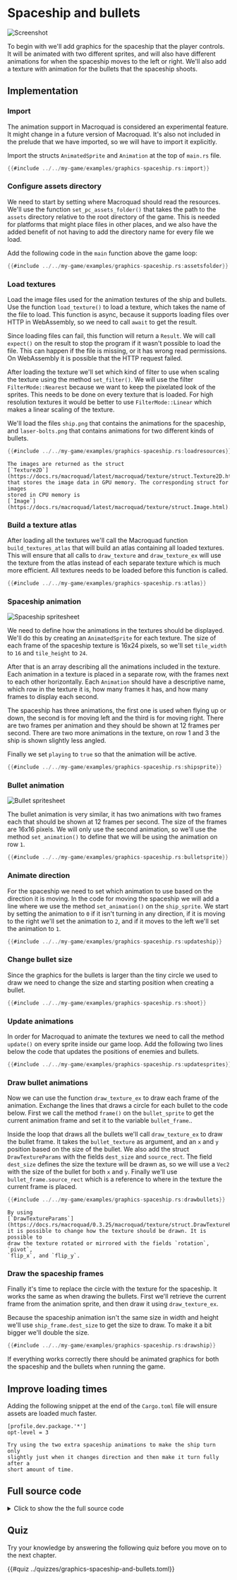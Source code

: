 # Spaceship and bullets

![Screenshot](images/graphics-spaceship.gif#center)

To begin with we'll add graphics for the spaceship that the player controls.
It will be animated with two different sprites, and will also have different
animations for when the spaceship moves to the left or right. We'll also add a
texture with animation for the bullets that the spaceship shoots.

## Implementation

### Import

The animation support in Macroquad is considered an experimental feature. It
might change in a future version of Macroquad. It's also not included in the
prelude that we have imported, so we will have to import it explicitly.

Import the structs `AnimatedSprite` and `Animation` at the top of `main.rs`
file.

```rust
{{#include ../../my-game/examples/graphics-spaceship.rs:import}}
```

### Configure assets directory

We need to start by setting where Macroquad should read the resources. We'll
use the function `set_pc_assets_folder()` that takes the path to the `assets`
directory relative to the root directory of the game. This is needed for
platforms that might place files in other places, and we also have the added
benefit of not having to add the directory name for every file we load.

Add the following code in the `main` function above the game loop:

```rust
{{#include ../../my-game/examples/graphics-spaceship.rs:assetsfolder}}
```

### Load textures

Load the image files used for the animation textures of the ship and bullets.
Use the function `load_texture()` to load a texture, which takes the name of
the file to load. This function is async, because it supports loading files
over HTTP in WebAssembly, so we need to call `await` to get the result.

Since loading files can fail, this function will return a `Result`. We will
call `expect()` on the result to stop the program if it wasn't possible to
load the file. This can happen if the file is missing, or it has wrong read
permissions. On WebAssembly it is possible that the HTTP request failed.

After loading the texture we'll set which kind of filter to use when scaling
the texture using the method `set_filter()`. We will use the filter
`FilterMode::Nearest` because we want to keep the pixelated look of the
sprites. This needs to be done on every texture that is loaded. For high
resolution textures it would be better to use `FilterMode::Linear` which makes
a linear scaling of the texture.

We'll load the files `ship.png` that contains the animations for the
spaceship, and `laser-bolts.png` that contains animations for two different
kinds of bullets.

```rust
{{#include ../../my-game/examples/graphics-spaceship.rs:loadresources}}
```

```admonish info
The images are returned as the struct 
[`Texture2D`](https://docs.rs/macroquad/latest/macroquad/texture/struct.Texture2D.html)
that stores the image data in GPU memory. The corresponding struct for images
stored in CPU memory is 
[`Image`](https://docs.rs/macroquad/latest/macroquad/texture/struct.Image.html).
```

### Build a texture atlas

After loading all the textures we'll call the Macroquad function
`build_textures_atlas` that will build an atlas containing all loaded
textures. This will ensure that all calls to `draw_texture` and
`draw_texture_ex` will use the texture from the atlas instead of each separate
texture which is much more efficient. All textures needs to be loaded before
this function is called.

```rust
{{#include ../../my-game/examples/graphics-spaceship.rs:atlas}}
```

### Spaceship animation

![Spaceship spritesheet](assets/ship.png#pixelated)

We need to define how the animations in the textures should be displayed.
We'll do this by creating an `AnimatedSprite` for each texture. The size of
each frame of the spaceship texture is 16x24 pixels, so we'll set `tile_width`
to `16` and `tile_height` to `24`.

After that is an array describing all the animations included in the texture.
Each animation in a texture is placed in a separate row, with the frames next
to each other horizontally. Each `Animation` should have a descriptive name,
which row in the texture it is, how many frames it has, and how many frames to
display each second.

The spaceship has three animations, the first one is used when flying up or
down, the second is for moving left and the third is for moving right. There
are two frames per animation and they should be shown at 12 frames per
second. There are two more animations in the texture, on row 1 and 3 the ship
is shown slightly less angled.

Finally we set `playing` to `true` so that the animation will be active.

```rust
{{#include ../../my-game/examples/graphics-spaceship.rs:shipsprite}}
```

### Bullet animation

![Bullet spritesheet](assets/laser-bolts.png#pixelated)

The bullet animation is very similar, it has two animations with two frames
each that should be shown at 12 frames per second. The size of the frames are
16x16 pixels. We will only use the second animation, so we'll use the method
`set_animation()` to define that we will be using the animation on row `1`.

```rust
{{#include ../../my-game/examples/graphics-spaceship.rs:bulletsprite}}
```

### Animate direction

For the spaceship we need to set which animation to use based on the direction
it is moving. In the code for moving the spaceship we will add a line where we
use the method `set_animation()` on the `ship_sprite`. We start by setting the
animation to `0` if it isn't turning in any direction, if it is moving to the
right we'll set the animation to `2`, and if it moves to the left we'll set
the animation to `1`.

```rust [hl,1,5,10]
{{#include ../../my-game/examples/graphics-spaceship.rs:updateship}}
```

### Change bullet size

Since the graphics for the bullets is larger than the tiny circle we used to
draw we need to change the size and starting position when creating a bullet.

```rust [hl,4,6]
{{#include ../../my-game/examples/graphics-spaceship.rs:shoot}}
```

### Update animations

In order for Macroquad to animate the textures we need to call the method
`update()` on every sprite inside our game loop. Add the following two lines
below the code that updates the positions of enemies and bullets.

```rust [hl,8-9]
{{#include ../../my-game/examples/graphics-spaceship.rs:updatesprites}}
```

### Draw bullet animations

Now we can use the function `draw_texture_ex` to draw each frame of the
animation. Exchange the lines that draws a circle for each bullet to the code
below. First we call the method `frame()` on the `bullet_sprite` to get the
current animation frame and set it to the variable `bullet_frame`..

Inside the loop that draws all the bullets we'll call `draw_texture_ex` to
draw the bullet frame. It takes the `bullet_texture` as argument, and an `x`
and `y` position based on the size of the bullet. We also add the struct
`DrawTextureParams` with the fields `dest_size` and `source_rect`. The field
`dest_size` defines the size the texture will be drawn as, so we will use a
`Vec2` with the size of the bullet for both `x` and `y`. Finally we'll use
`bullet_frame.source_rect` which is a reference to where in the texture the
current frame is placed.

```rust [hl,1,3-12]
{{#include ../../my-game/examples/graphics-spaceship.rs:drawbullets}}
```

```admonish info
By using
[`DrawTextureParams`](https://docs.rs/macroquad/0.3.25/macroquad/texture/struct.DrawTextureParams.html)
it is possible to change how the texture should be drawn. It is possible to
draw the texture rotated or mirrored with the fields `rotation`, `pivot`,
`flip_x`, and `flip_y`. 
```

### Draw the spaceship frames

Finally it's time to replace the circle with the texture for the spaceship. It
works the same as when drawing the bullets. First we'll retrieve the current
frame from the animation sprite, and then draw it using `draw_texture_ex`.

Because the spaceship animation isn't the same size in width and height we'll
use `ship_frame.dest_size` to get the size to draw. To make it a bit bigger
we'll double the size.

```rust
{{#include ../../my-game/examples/graphics-spaceship.rs:drawship}}
```

If everything works correctly there should be animated graphics for both the
spaceship and the bullets when running the game.

## Improve loading times

Adding the following snippet at the end of the `Cargo.toml` file will ensure
assets are loaded much faster.

```
[profile.dev.package.'*']
opt-level = 3
```

```admonish tip title="Challenge" class="challenge"
Try using the two extra spaceship animations to make the ship turn only
slightly just when it changes direction and then make it turn fully after a
short amount of time.
```

<div class="noprint">

## Full source code

<details>
  <summary>Click to show the the full source code</summary>

```rust
{{#include ../../my-game/examples/graphics-spaceship.rs:all}}
```
</details>
</div>

<div class="noprint">

## Quiz

Try your knowledge by answering the following quiz before you move on to the
next chapter.

{{#quiz ../quizzes/graphics-spaceship-and-bullets.toml}}

</div>
